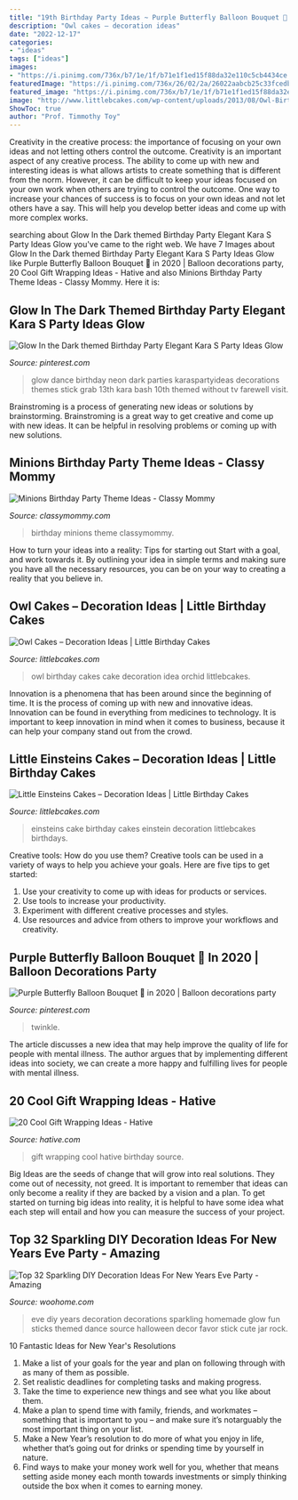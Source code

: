 ```yaml
---
title: "19th Birthday Party Ideas ~ Purple Butterfly Balloon Bouquet 🦋 In 2020"
description: "Owl cakes – decoration ideas"
date: "2022-12-17"
categories:
- "ideas"
tags: ["ideas"]
images:
- "https://i.pinimg.com/736x/b7/1e/1f/b71e1f1ed15f88da32e110c5cb4434ce.jpg"
featuredImage: "https://i.pinimg.com/736x/26/02/2a/26022aabcb25c33fcedb9c62927ccf06.jpg"
featured_image: "https://i.pinimg.com/736x/b7/1e/1f/b71e1f1ed15f88da32e110c5cb4434ce.jpg"
image: "http://www.littlebcakes.com/wp-content/uploads/2013/08/Owl-Birthday-Cake-Ideas.jpg"
ShowToc: true
author: "Prof. Timmothy Toy"
---
```



Creativity in the creative process: the importance of focusing on your own ideas and not letting others control the outcome.
Creativity is an important aspect of any creative process. The ability to come up with new and interesting ideas is what allows artists to create something that is different from the norm. However, it can be difficult to keep your ideas focused on your own work when others are trying to control the outcome. One way to increase your chances of success is to focus on your own ideas and not let others have a say. This will help you develop better ideas and come up with more complex works.

	

		
searching about Glow In the Dark themed Birthday Party Elegant Kara S Party Ideas Glow you've came to the right web. We have 7 Images about Glow In the Dark themed Birthday Party Elegant Kara S Party Ideas Glow like Purple Butterfly Balloon Bouquet 🦋 in 2020 | Balloon decorations party, 20 Cool Gift Wrapping Ideas - Hative and also Minions Birthday Party Theme Ideas - Classy Mommy. Here it is:
		
    
## Glow In The Dark Themed Birthday Party Elegant Kara S Party Ideas Glow

<img loading=lazy src="https://i.pinimg.com/736x/b7/1e/1f/b71e1f1ed15f88da32e110c5cb4434ce.jpg" onerror="this.onerror=null;this.src='https://tse1.mm.bing.net/th?id=OIP.SexyDlDlO0J_UDtWin3fQwHaLH&amp;pid=15.1';" alt="Glow In the Dark themed Birthday Party Elegant Kara S Party Ideas Glow">

_Source: pinterest.com_

>glow dance birthday neon dark parties karaspartyideas decorations themes stick grab 13th kara bash 10th themed without tv farewell visit. 

	

Brainstroming is a process of generating new ideas or solutions by brainstorming. Brainstroming is a great way to get creative and come up with new ideas. It can be helpful in resolving problems or coming up with new solutions.

    
## Minions Birthday Party Theme Ideas - Classy Mommy

<img loading=lazy src="https://classymommy.com/wp-content/uploads/2015/08/IMG_0598.jpg" onerror="this.onerror=null;this.src='https://tse3.mm.bing.net/th?id=OIP.9BjioKepljnWhUz8jmRmqAHaKX&amp;pid=15.1';" alt="Minions Birthday Party Theme Ideas - Classy Mommy">

_Source: classymommy.com_

>birthday minions theme classymommy. 

	

How to turn your ideas into a reality: Tips for starting out
Start with a goal, and work towards it. By outlining your idea in simple terms and making sure you have all the necessary resources, you can be on your way to creating a reality that you believe in.

    
## Owl Cakes – Decoration Ideas | Little Birthday Cakes

<img loading=lazy src="http://www.littlebcakes.com/wp-content/uploads/2013/08/Owl-Birthday-Cake-Ideas.jpg" onerror="this.onerror=null;this.src='https://tse2.mm.bing.net/th?id=OIP.xz3m0Ly-0sx_4Y3ufCaAPQHaKd&amp;pid=15.1';" alt="Owl Cakes – Decoration Ideas | Little Birthday Cakes">

_Source: littlebcakes.com_

>owl birthday cakes cake decoration idea orchid littlebcakes. 

	

Innovation is a phenomena that has been around since the beginning of time. It is the process of coming up with new and innovative ideas. Innovation can be found in everything from medicines to technology. It is important to keep innovation in mind when it comes to business, because it can help your company stand out from the crowd.

    
## Little Einsteins Cakes – Decoration Ideas | Little Birthday Cakes

<img loading=lazy src="http://www.littlebcakes.com/wp-content/uploads/2014/01/Little-Einsteins-Birthdays-Cake.jpg" onerror="this.onerror=null;this.src='https://tse3.mm.bing.net/th?id=OIP.CWzyreoPyNOhj0mcI40qtwHaJ4&amp;pid=15.1';" alt="Little Einsteins Cakes – Decoration Ideas | Little Birthday Cakes">

_Source: littlebcakes.com_

>einsteins cake birthday cakes einstein decoration littlebcakes birthdays. 

	

Creative tools: How do you use them?
Creative tools can be used in a variety of ways to help you achieve your goals. Here are five tips to get started: 
1. Use your creativity to come up with ideas for products or services.
2. Use tools to increase your productivity.
3. Experiment with different creative processes and styles.
4. Use resources and advice from others to improve your workflows and creativity.

    
## Purple Butterfly Balloon Bouquet 🦋 In 2020 | Balloon Decorations Party

<img loading=lazy src="https://i.pinimg.com/736x/26/02/2a/26022aabcb25c33fcedb9c62927ccf06.jpg" onerror="this.onerror=null;this.src='https://tse2.mm.bing.net/th?id=OIP.y_kgI9akdefuBlCY6mZX6gHaJ3&amp;pid=15.1';" alt="Purple Butterfly Balloon Bouquet 🦋 in 2020 | Balloon decorations party">

_Source: pinterest.com_

>twinkle. 

	

The article discusses a new idea that may help improve the quality of life for people with mental illness. The author argues that by implementing different ideas into society, we can create a more happy and fulfilling lives for people with mental illness.

    
## 20 Cool Gift Wrapping Ideas - Hative

<img loading=lazy src="https://hative.com/wp-content/uploads/2014/10/gift-wrapping-ideas/2-cool-gift-wrapping-ideas.jpg" onerror="this.onerror=null;this.src='https://tse4.mm.bing.net/th?id=OIP.iX8UAdzo3q4mvijwzBCFEwHaKX&amp;pid=15.1';" alt="20 Cool Gift Wrapping Ideas - Hative">

_Source: hative.com_

>gift wrapping cool hative birthday source. 

	

Big Ideas are the seeds of change that will grow into real solutions. They come out of necessity, not greed. It is important to remember that ideas can only become a reality if they are backed by a vision and a plan. To get started on turning big ideas into reality, it is helpful to have some idea what each step will entail and how you can measure the success of your project.

    
## Top 32 Sparkling DIY Decoration Ideas For New Years Eve Party - Amazing

<img loading=lazy src="http://www.woohome.com/wp-content/uploads/2013/12/diy-new-year-eve-decorations-20.jpg" onerror="this.onerror=null;this.src='https://tse4.mm.bing.net/th?id=OIP.o9Nc2ChZElrNrT0siW87FQHaLE&amp;pid=15.1';" alt="Top 32 Sparkling DIY Decoration Ideas For New Years Eve Party - Amazing">

_Source: woohome.com_

>eve diy years decoration decorations sparkling homemade glow fun sticks themed dance source halloween decor favor stick cute jar rock. 

	

10 Fantastic Ideas for New Year's Resolutions
1. Make a list of your goals for the year and plan on following through with as many of them as possible. 
2. Set realistic deadlines for completing tasks and making progress. 
3. Take the time to experience new things and see what you like about them. 
4. Make a plan to spend time with family, friends, and workmates – something that is important to you – and make sure it’s notarguably the most important thing on your list. 
5. Make a New Year’s resolution to do more of what you enjoy in life, whether that’s going out for drinks or spending time by yourself in nature. 
6. Find ways to make your money work well for you, whether that means setting aside money each month towards investments or simply thinking outside the box when it comes to earning money.


